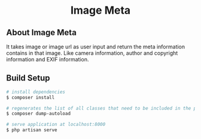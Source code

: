 <h1 align="center">Image Meta</h1>

## About Image Meta

It takes image or image url as user input and return the meta information contains in that image. Like camera information, author and copyright information and EXIF information.


## Build Setup

```bash
# install dependencies
$ composer install

# regenerates the list of all classes that need to be included in the project
$ composer dump-autoload

# serve application at localhost:8000 
$ php artisan serve
```
